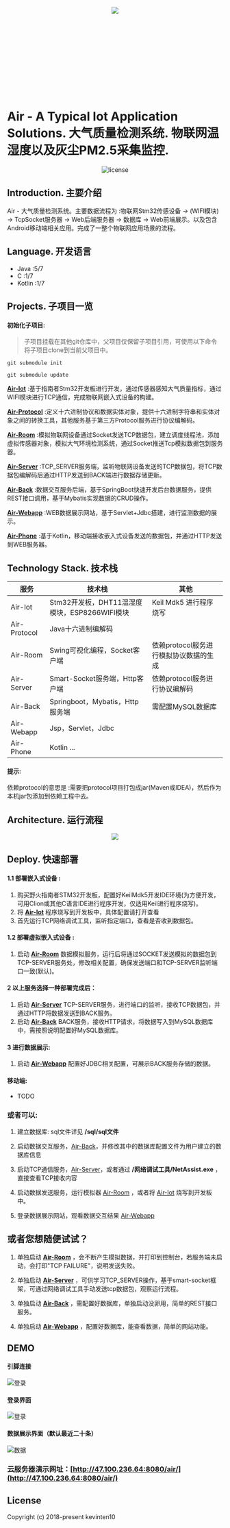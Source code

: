 <p align="center" style="height: 200px">
  <img src="https://github.com/kevinten10/Air/blob/master/air-doc/images/Icon.png"/>
</p>

# Air - A Typical Iot Application Solutions. 大气质量检测系统. 物联网温湿度以及灰尘PM2.5采集监控. 

<p align="center">
  <img src="https://img.shields.io/github/license/mashape/apistatus.svg" alt="license"/>
</p>

## Introduction. 主要介绍

Air - 大气质量检测系统。主要数据流程为 :物联网Stm32传感设备 -> (WIFI模块) -> TcpSocket服务器 -> Web后端服务器 -> 数据库 -> Web前端展示。以及包含Android移动端相关应用。完成了一整个物联网应用场景的流程。

## Language. 开发语言

* Java :5/7
* C :1/7
* Kotlin :1/7 

## Projects. 子项目一览

#### 初始化子项目:

> 子项目挂载在其他git仓库中，父项目仅保留子项目引用，可使用以下命令将子项目clone到当前父项目中。

    git submodule init

    git submodule update

**[Air-Iot](https://github.com/kevinten10/Air-Iot)** :基于指南者Stm32开发板进行开发，通过传感器感知大气质量指标，通过WIFI模块进行TCP通信，完成物联网嵌入式设备的构建。

**[Air-Protocol](https://github.com/kevinten10/Air-Protocol)** :定义十六进制协议和数据实体对象，提供十六进制字符串和实体对象之间的转换工具，其他服务基于第三方Protocol服务进行协议编解码。

**[Air-Room](https://github.com/kevinten10/Air-Room)** :模拟物联网设备通过Socket发送TCP数据包，建立调度线程池，添加虚拟传感器对象，模拟大气环境检测系统，通过Socket推送Tcp模拟数据包到服务器。

**[Air-Server](https://github.com/kevinten10/Air-Server)** :TCP_SERVER服务端，监听物联网设备发送的TCP数据包，将TCP数据包编解码后通过HTTP发送到BACK端进行数据存储更新。

**[Air-Back](https://github.com/kevinten10/Air-Back)** :数据交互服务后端，基于SpringBoot快速开发后台数据服务，提供REST接口调用，基于Mybatis实现数据的CRUD操作。

**[Air-Webapp](https://github.com/kevinten10/Air-Webapp)** :WEB数据展示网站，基于Servlet+Jdbc搭建，进行监测数据的展示。

**[Air-Phone](https://github.com/kevinten10/Air-Phone)** :基于Kotlin，移动端接收嵌入式设备发送的数据包，并通过HTTP发送到WEB服务器。

## Technology Stack. 技术栈

|服务|技术栈|其他|
|---|---|---|
|Air-Iot|Stm32开发板，DHT11温湿度模块，ESP8266WIFI模块|Keil Mdk5 进行程序烧写|
|Air-Protocol|Java十六进制编解码||
|Air-Room|Swing可视化编程，Socket客户端|依赖protocol服务进行模拟协议数据的生成|
|Air-Server|Smart-Socket服务端，Http客户端|依赖protocol服务进行协议编解码|
|Air-Back|Springboot，Mybatis，Http服务端|需配置MySQL数据库|
|Air-Webapp|Jsp，Servlet，Jdbc||
|Air-Phone|Kotlin ...|

#### 提示: 

依赖protocol的意思是 :需要把protocol项目打包成jar(Maven或IDEA)，然后作为本机jar包添加到依赖工程中去。

## Architecture. 运行流程

<p align="center">
  <img src="https://github.com/kevinten10/Air/blob/master/Architecture.png" />
</p>

## Deploy. 快速部署

#### 1.1 部署嵌入式设备 :

1. 购买野火指南者STM32开发板，配置好KeilMdk5开发IDE环境(为方便开发，可用Clion或其他C语言IDE进行程序开发，仅适用Keil进行程序烧写)。
2. 将 **[Air-Iot](https://github.com/kevinten10/Air-Iot)** 程序烧写到开发板中，具体配置请打开查看
3. 首先运行TCP网络调试工具，监听指定端口，查看是否收到数据包。

#### 1.2 部署虚拟嵌入式设备 :

1. 启动 **[Air-Room](https://github.com/kevinten10/Air-Room)** 数据模拟服务，运行后将通过SOCKET发送模拟的数据包到TCP-SERVER服务处，修改相关配置，确保发送端口和TCP-SERVER监听端口一致(默认)。

#### 2 以上服务选择一种部署完成后：

1. 启动 **[Air-Server](https://github.com/kevinten10/Air-Server)** TCP-SERVER服务，进行端口的监听，接收TCP数据包，并通过HTTP将数据发送到BACK服务。
2. 启动 **[Air-Back](https://github.com/kevinten10/Air-Back)** BACK服务，接收HTTP请求，将数据写入到MySQL数据库中，需按照说明配置好MySQL数据库。

#### 3 进行数据展示:

1. 启动 **[Air-Webapp](https://github.com/kevinten10/Air-Webapp)** 配置好JDBC相关配置，可展示BACK服务存储的数据。

#### 移动端:

* TODO

### 或者可以: 

1. 建立数据库: sql文件详见 **/sql/sql文件**

2. 启动数据交互服务，[Air-Back](https://github.com/kevinten10/Air-Back)，并修改其中的数据库配置文件为用户建立的数据库信息

3. 启动TCP通信服务，[Air-Server](https://github.com/kevinten10/Air-Server)，或者通过 **/网络调试工具/NetAssist.exe** ，直接查看TCP接收内容

4. 启动数据发送服务，运行模拟器 [Air-Room](https://github.com/kevinten10/Air-Room) ，或者将 [Air-Iot](https://github.com/kevinten10/Air-Iot) 烧写到开发板中。
   
5. 登录数据展示网站，观看数据交互结果 [Air-Webapp](https://github.com/kevinten10/Air-Webapp)

## 或者您想随便试试？

1. 单独启动 **[Air-Room](https://github.com/kevinten10/Air-Room)** ，会不断产生模拟数据，并打印到控制台，若服务端未启动，会打印"TCP FAILURE"，说明发送失败。

2. 单独启动 **[Air-Server](https://github.com/kevinten10/Air-Server)** ，可供学习TCP_SERVER操作，基于smart-socket框架，可通过网络调试工具手动发送tcp数据包，观察运行流程。

3. 单独启动 **[Air-Back](https://github.com/kevinten10/Air-Back)** ，需配置好数据库，单独启动没卵用，简单的REST接口服务。

4. 单独启动 **[Air-Webapp](https://github.com/kevinten10/Air-Webapp)** ，配置好数据库，能查看数据，简单的网站功能。

## DEMO

#### 引脚连接

![登录](air-doc/images/引脚连接.jpg)

#### 登录界面

![登录](air-doc/images/登录.png)

#### 数据展示界面（默认最近二十条）

![数据](air-doc/images/数据展示.png)

### 云服务器演示网址：[http://47.100.236.64:8080/air/](http://47.100.236.64:8080/air/)

## License

Copyright (c) 2018-present kevinten10



